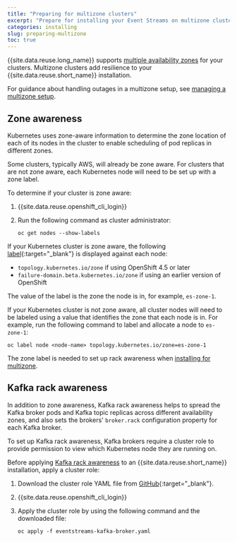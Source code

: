 ```yaml
---
title: "Preparing for multizone clusters"
excerpt: "Prepare for installing your Event Streams on multizone clusters."
categories: installing
slug: preparing-multizone
toc: true
---
```


{{site.data.reuse.long_name}} supports [multiple availability zones](../planning/#multiple-availability-zones) for your clusters. Multizone clusters add resilience to your {{site.data.reuse.short_name}} installation.

For guidance about handling outages in a multizone setup, see [managing a multizone setup](../../administering/managing-multizone/).

## Zone awareness

Kubernetes uses zone-aware information to determine the zone location of each of its nodes in the cluster to enable scheduling of pod replicas in different zones.

Some clusters, typically AWS, will already be zone aware. For clusters that are not zone aware, each Kubernetes node will need to be set up with a zone label.

To determine if your cluster is zone aware:

1. {{site.data.reuse.openshift_cli_login}}
2. Run the following command as cluster administrator:

   `oc get nodes --show-labels`

If your Kubernetes cluster is zone aware, the following [label](https://kubernetes.io/docs/reference/kubernetes-api/labels-annotations-taints/){:target="_blank"} is displayed against each node:
- `topology.kubernetes.io/zone` if using OpenShift 4.5 or later
- `failure-domain.beta.kubernetes.io/zone` if using an earlier version of OpenShift

The value of the label is the zone the node is in, for example, `es-zone-1`.

If your Kubernetes cluster is not zone aware, all cluster nodes will need to be labeled using a value that identifies the zone that each node is in. For example, run the following command to label and allocate a node to `es-zone-1`:

   `oc label node <node-name> topology.kubernetes.io/zone=es-zone-1`

The zone label is needed to set up rack awareness when [installing for multizone](../configuring/#applying-kafka-rack-awareness).


## Kafka rack awareness

In addition to zone awareness, Kafka rack awareness helps to spread the Kafka broker pods and Kafka topic replicas across different availability zones, and also sets the brokers' `broker.rack` configuration property for each Kafka broker.

To set up Kafka rack awareness, Kafka brokers require a cluster role to provide permission to view which Kubernetes node they are running on.

Before applying [Kafka rack awareness](../configuring/#applying-kafka-rack-awareness) to an {{site.data.reuse.short_name}} installation, apply a cluster role:

1. Download the cluster role YAML file from [GitHub](https://github.com/ibm-messaging/event-streams-operator-resources/blob/master/cr-examples/cluster-role/eventstreams-kafka-broker.yaml){:target="_blank"}.
2. {{site.data.reuse.openshift_cli_login}}
2. Apply the cluster role by using the following command and the downloaded file:

   `oc apply -f eventstreams-kafka-broker.yaml`
